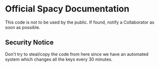 # Official Spacy Documentation

This code is not to be used by the public. If found, notify a Collaborator as soon as possible.

## Security Notice

Don't try to steal/copy the code from here since we have an automated system which changes all the keys every 30 minutes.
